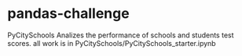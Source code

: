 # pandas-challenge
PyCitySchools
Analizes the performance of schools and students test scores. 
all work is in PyCitySchools/PyCitySchools_starter.ipynb